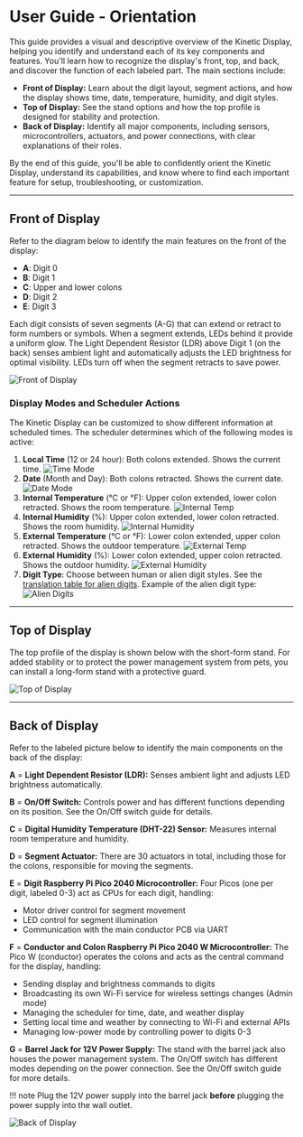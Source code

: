 # User Guide - Orientation

This guide provides a visual and descriptive overview of the Kinetic Display, helping you identify and understand each of its key components and features. You'll learn how to recognize the display's front, top, and back, and discover the function of each labeled part. The main sections include:

- **Front of Display:** Learn about the digit layout, segment actions, and how the display shows time, date, temperature, humidity, and digit styles.
- **Top of Display:** See the stand options and how the top profile is designed for stability and protection.
- **Back of Display:** Identify all major components, including sensors, microcontrollers, actuators, and power connections, with clear explanations of their roles.

By the end of this guide, you'll be able to confidently orient the Kinetic Display, understand its capabilities, and know where to find each important feature for setup, troubleshooting, or customization.

---

## Front of Display

Refer to the diagram below to identify the main features on the front of the display:

- **A**: Digit 0
- **B**: Digit 1
- **C**: Upper and lower colons
- **D**: Digit 2
- **E**: Digit 3

Each digit consists of seven segments (A-G) that can extend or retract to form numbers or symbols. When a segment extends, LEDs behind it provide a uniform glow. The Light Dependent Resistor (LDR) above Digit 1 (on the back) senses ambient light and automatically adjusts the LED brightness for optimal visibility. LEDs turn off when the segment retracts to save power.

![Front of Display](../img/user-guide-orientation/orientation-1.webp)

### Display Modes and Scheduler Actions

The Kinetic Display can be customized to show different information at scheduled times. The scheduler determines which of the following modes is active:

1. **Local Time** (12 or 24 hour): Both colons extended. Shows the current time.
    ![Time Mode](../img/user-guide-orientation/orientation-1b.webp)
2. **Date** (Month and Day): Both colons retracted. Shows the current date.
    ![Date Mode](../img/user-guide-orientation/orientation-2.webp)
3. **Internal Temperature** (°C or °F): Upper colon extended, lower colon retracted. Shows the room temperature.
    ![Internal Temp](../img/user-guide-orientation/orientation-3.webp)
4. **Internal Humidity** (%): Upper colon extended, lower colon retracted. Shows the room humidity.
    ![Internal Humidity](../img/user-guide-orientation/orientation-4.webp)
5. **External Temperature** (°C or °F): Lower colon extended, upper colon retracted. Shows the outdoor temperature.
    ![External Temp](../img/user-guide-orientation/orientation-5.webp)
6. **External Humidity** (%): Lower colon extended, upper colon retracted. Shows the outdoor humidity.
    ![External Humidity](../img/user-guide-orientation/orientation-6.webp)
7. **Digit Type**: Choose between human or alien digit styles. See the [translation table for alien digits](../userguide/digittype.md). Example of the alien digit type:
    ![Alien Digits](../img/user-guide-orientation/orientation-9.webp)

---

## Top of Display

The top profile of the display is shown below with the short-form stand. For added stability or to protect the power management system from pets, you can install a long-form stand with a protective guard.

![Top of Display](../img/user-guide-orientation/orientation-8.webp)

---

## Back of Display

Refer to the labeled picture below to identify the main components on the back of the display:

**A** = **Light Dependent Resistor (LDR):** Senses ambient light and adjusts LED brightness automatically.

**B** = **On/Off Switch:** Controls power and has different functions depending on its position. See the On/Off switch guide for details.

**C** = **Digital Humidity Temperature (DHT-22) Sensor:** Measures internal room temperature and humidity.

**D** = **Segment Actuator:** There are 30 actuators in total, including those for the colons, responsible for moving the segments.

**E** = **Digit Raspberry Pi Pico 2040 Microcontroller:** Four Picos (one per digit, labeled 0-3) act as CPUs for each digit, handling:

- Motor driver control for segment movement
- LED control for segment illumination
- Communication with the main conductor PCB via UART

**F** = **Conductor and Colon Raspberry Pi Pico 2040 W Microcontroller:** The Pico W (conductor) operates the colons and acts as the central command for the display, handling:

- Sending display and brightness commands to digits
- Broadcasting its own Wi-Fi service for wireless settings changes (Admin mode)
- Managing the scheduler for time, date, and weather display
- Setting local time and weather by connecting to Wi-Fi and external APIs
- Managing low-power mode by controlling power to digits 0-3

**G** = **Barrel Jack for 12V Power Supply:** The stand with the barrel jack also houses the power management system. The On/Off switch has different modes depending on the power connection. See the On/Off switch guide for more details.

!!! note
    Plug the 12V power supply into the barrel jack **before** plugging the power supply into the wall outlet.

![Back of Display](../img/user-guide-orientation/orientation-7.webp)
